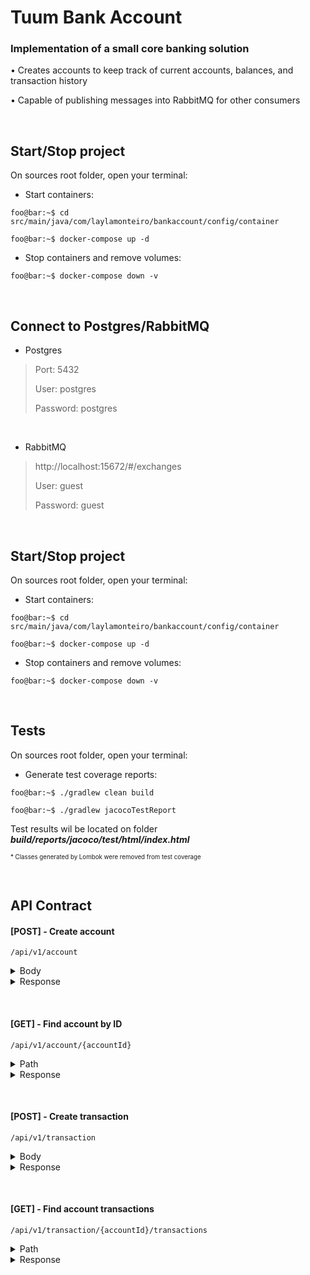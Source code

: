 # Tuum Bank Account

### Implementation of a small core banking solution
  
  • Creates accounts to keep track of current accounts, balances, and transaction history
  
  • Capable of publishing messages into RabbitMQ for other consumers
    
&nbsp;

Start/Stop project
---
On sources root folder, open your terminal:

  - Start containers:
  
  ```console
  foo@bar:~$ cd src/main/java/com/laylamonteiro/bankaccount/config/container
  
  foo@bar:~$ docker-compose up -d
  ```

  - Stop containers and remove volumes:
  
  ```console
  foo@bar:~$ docker-compose down -v
  ```
  
&nbsp;

Connect to Postgres/RabbitMQ
---

  - Postgres
  
> Port: 5432
> 
> User: postgres
> 
> Password: postgres

&nbsp;
  
  - RabbitMQ
  
> http://localhost:15672/#/exchanges
> 
> User: guest
> 
> Password: guest
  
&nbsp;

Start/Stop project
---
On sources root folder, open your terminal:

  - Start containers:
  
  ```console
  foo@bar:~$ cd src/main/java/com/laylamonteiro/bankaccount/config/container
  
  foo@bar:~$ docker-compose up -d
  ```

  - Stop containers and remove volumes:
  
  ```console
  foo@bar:~$ docker-compose down -v
  ```
  
&nbsp;

Tests
---

On sources root folder, open your terminal:

  - Generate test coverage reports:
  
  ```console
  foo@bar:~$ ./gradlew clean build
  
  foo@bar:~$ ./gradlew jacocoTestReport
  ```
  
  Test results wil be located on folder <b><i>build/reports/jacoco/test/html/index.html</b></i>

<sub><sup>* Classes generated by Lombok were removed from test coverage</sup></sub>

&nbsp;

API Contract
---


#### [POST] - Create account

  ```
  /api/v1/account
  ```

<details>
  <summary>Body</summary>

  <b>customerId</b> <i>number</i>
  
  <b>country</b> <i>string</i>
  
  <b>currencies</b> <i>array[string]</i>
  <sub><sup>* Accepted values: EUR | SEK | GBP | USD</sup></sub>
  
  ```json
    {
      "customerId": 123,
      "country": "Brazil",
      "currencies": ["EUR", "SEK", "GBP", "USD"]
    }
  ```
</details>

<details>
  <summary>Response</summary>
  
  ```json
{
    "accountId": 1,
    "customerId": 123,
    "balances": [
        {
            "accountId": 1,
            "availableAmount": 0,
            "currency": "EUR"
        },
        {
            "accountId": 1,
            "availableAmount": 0,
            "currency": "SEK"
        },
        {
            "accountId": 1,
            "availableAmount": 0,
            "currency": "GBP"
        },
        {
            "accountId": 1,
            "availableAmount": 0,
            "currency": "USD"
        }
    ]
}
  ```
</details>

&nbsp;

#### [GET] - Find account by ID

  ```
  /api/v1/account/{accountId}
  ```

<details>
  <summary>Path</summary>

  <b>accountId</b> <i>number</i>
</details>

<details>
  <summary>Response</summary>
  
  ```json
{
    "accountId": 1,
    "customerId": 123,
    "balances": [
        {
            "accountId": 1,
            "availableAmount": 0,
            "currency": "EUR"
        },
        {
            "accountId": 1,
            "availableAmount": 0,
            "currency": "SEK"
        },
        {
            "accountId": 1,
            "availableAmount": 0,
            "currency": "GBP"
        },
        {
            "accountId": 1,
            "availableAmount": 0,
            "currency": "USD"
        }
    ]
}
  ```
</details>

&nbsp;

#### [POST] - Create transaction

  ```
  /api/v1/transaction
  ```

<details>
  <summary>Body</summary>

  <b>accountId</b> <i>number</i>
  
  <b>amount</b> <i>string</i>
  
  <b>currency</b> <i>string</i>
  <sub><sup>* Accepted values: EUR | SEK | GBP | USD</sup></sub>
    
  <b>direction</b> <i>string</i>
  <sub><sup>* Accepted values: IN | OUT</sup></sub>
    
  <b>description</b> <i>string</i>
  
  ```json
    {
      "accountId": 1,
      "amount": "100.00",
      "currency": "EUR",
      "direction": "IN",
      "description": "TEST"
    }
  ```
</details>

<details>
  <summary>Response</summary>
  
  ```json
{
    "accountId": 1,
    "customerId": 123,
    "balances": [
        {
            "accountId": 1,
            "availableAmount": 100.00,
            "currency": "EUR"
        },
        {
            "accountId": 1,
            "availableAmount": 0,
            "currency": "SEK"
        },
        {
            "accountId": 1,
            "availableAmount": 0,
            "currency": "GBP"
        },
        {
            "accountId": 1,
            "availableAmount": 0,
            "currency": "USD"
        }
    ]
}
  ```
</details>

&nbsp;

#### [GET] - Find account transactions

  ```
  /api/v1/transaction/{accountId}/transactions
  ```

<details>
  <summary>Path</summary>

  <b>accountId</b> <i>number</i>

</details>

<details>
  <summary>Response</summary>
  
  ```json
[
    {
        "accountId": 1,
        "transactionId": 1,
        "amount": 100.00,
        "currency": "EUR",
        "direction": "IN",
        "description": "TEST"
    },
    {
        "accountId": 1,
        "transactionId": 2,
        "amount": 10.00,
        "currency": "EUR",
        "direction": "OUT",
        "description": "TEST"
    },
    {
        "accountId": 1,
        "transactionId": 3,
        "amount": 100.00,
        "currency": "SEK",
        "direction": "IN",
        "description": "TEST"
    },
    {
        "accountId": 1,
        "transactionId": 4,
        "amount": 100.00,
        "currency": "GBP",
        "direction": "IN",
        "description": "TEST"
    },
    {
        "accountId": 1,
        "transactionId": 5,
        "amount": 100.00,
        "currency": "USD",
        "direction": "IN",
        "description": "TEST"
    }
]
  
```
  
</details>
